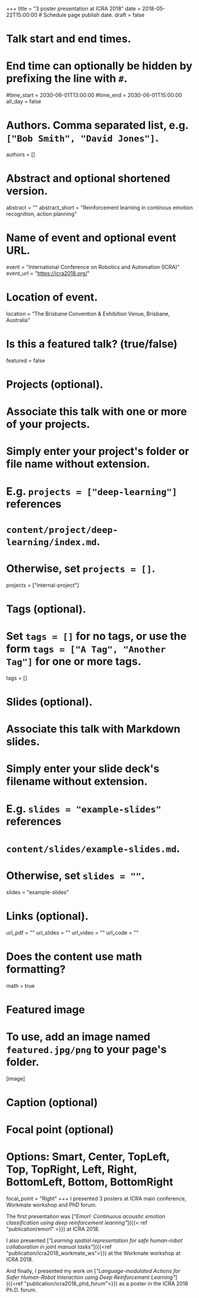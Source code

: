 +++
title = "3 poster presentation at ICRA 2018"
date = 2018-05-22T15:00:00  # Schedule page publish date.
draft = false

# Talk start and end times.
#   End time can optionally be hidden by prefixing the line with `#`.
#time_start = 2030-06-01T13:00:00
#time_end = 2030-06-01T15:00:00
all_day = false

# Authors. Comma separated list, e.g. `["Bob Smith", "David Jones"]`.
authors = []

# Abstract and optional shortened version.
abstract = ""
abstract_short = "Reinforcement learning in continous emotion recognition, action planning"

# Name of event and optional event URL.
event = "International Conference on Robotics and Automation (ICRA)"
event_url = "https://icra2018.org/"

# Location of event.
location = "The Brisbane Convention & Exhibition Venue, Brisbane, Australia"

# Is this a featured talk? (true/false)
featured = false

# Projects (optional).
#   Associate this talk with one or more of your projects.
#   Simply enter your project's folder or file name without extension.
#   E.g. `projects = ["deep-learning"]` references 
#   `content/project/deep-learning/index.md`.
#   Otherwise, set `projects = []`.
projects = ["internal-project"]

# Tags (optional).
#   Set `tags = []` for no tags, or use the form `tags = ["A Tag", "Another Tag"]` for one or more tags.
tags = []

# Slides (optional).
#   Associate this talk with Markdown slides.
#   Simply enter your slide deck's filename without extension.
#   E.g. `slides = "example-slides"` references 
#   `content/slides/example-slides.md`.
#   Otherwise, set `slides = ""`.
slides = "example-slides"

# Links (optional).
url_pdf = ""
url_slides = ""
url_video = ""
url_code = ""

# Does the content use math formatting?
math = true

# Featured image
# To use, add an image named `featured.jpg/png` to your page's folder. 
[image]
  # Caption (optional)


  # Focal point (optional)
  # Options: Smart, Center, TopLeft, Top, TopRight, Left, Right, BottomLeft, Bottom, BottomRight
  focal_point = "Right"
+++
I presented 3 posters at ICRA main conference, Workmate workshop and PhD forum.

The first presentation was [*“Emorl: Continuous acoustic emotion classification using deep reinforcement learning”*]({{< ref "publication/emorl" >}}) at ICRA 2018.
 
I also presented [*"Learning spatial representation for safe human-robot collaboration in joint manual tasks"*]({{<ref "publication/icra2018_workmate_ws">}}) at the Workmate workshop at ICRA 2018.

 
And finally, I presented my work on [*"Language-modulated Actions for Safer Human-Robot Interaction using Deep Reinforcement Learning"*]({{<ref "publication/icra2018_phd_forum">}}) as a poster in the ICRA 2018 Ph.D. forum. 



